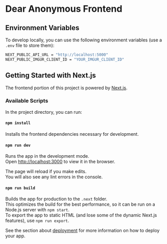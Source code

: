 # Dear Anonymous Frontend

## Environment Variables

To develop locally, you can use the following environment variables (use a `.env` file to store them):

```bash
NEXT_PUBLIC_API_URL = "http://localhost:5000"
NEXT_PUBLIC_IMGUR_CLIENT_ID = "YOUR_IMGUR_CLIENT_ID"
```

## Getting Started with Next.js

The frontend portion of this project is powered by [Next.js](https://nextjs.org/).

### Available Scripts

In the project directory, you can run:

#### `npm install`

Installs the frontend dependencies necessary for development.

#### `npm run dev`

Runs the app in the development mode.\
Open [http://localhost:3000](http://localhost:3000) to view it in the browser.

The page will reload if you make edits.\
You will also see any lint errors in the console.

#### `npm run build`

Builds the app for production to the `.next` folder.\
This optimizes the build for the best performance, so it can be run on a Node.js server with `npm start`.\
To export the app to static HTML (and lose some of the dynamic Next.js features), use `npm run export`.

See the section about [deployment](https://nextjs.org/docs/deployment) for more information on how to deploy your app.
